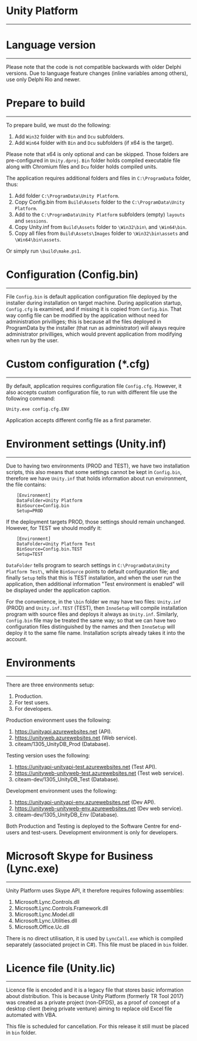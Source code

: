 # Unity Platform

---

# Language version

---

Please note that the code is not compatible backwards with older Delphi versions. 
Due to language feature changes (inline variables among others), use only Delphi Rio and newer.

# Prepare to build

---

To prepare build, we must do the following:

1. Add `Win32` folder with `Bin` and `Dcu` subfolders.
1. Add `Win64` folder with `Bin` and `Dcu` subfolders (if x64 is the target).

Please note that x64 is only optional and can be skipped. Those folders are pre-configured in `Unity.dproj`. `Bin` folder holds compiled executable file along with 
Chromium files and `Dcu` folder holds compiled units.

The application requires additional folders and files in `C:\ProgramData` folder, thus:

1. Add folder `C:\ProgramData\Unity Platform`.
1. Copy Config.bin from `Build\Assets` folder to the `C:\ProgramData\Unity Platform`.
1. Add to the `C:\ProgramData\Unity Platform` subfolders (empty) `layouts` and `sessions`. 
1. Copy Unity.inf from `Build\Assets` folder to `\Win32\bin\` and `\Win64\bin`.
1. Copy all files from `Build\Assets\Images` folder to `\Win32\bin\assets` and `\Win64\bin\assets`.

Or simply run `\build\make.ps1`.

# Configuration (Config.bin)

---

File `Config.bin` is default application configuration file deployed by the installer during installation on target machine. During application startup, 
`Config.cfg` is examined, and if missing it is copied from `Config.bin`. That way config file can be modified by the application without need for administration 
privilliges; this is because all the files deployed in ProgramData by the installer (that run as administrator) will always require administrator privilliges, 
which would prevent application from modifying when run by the user.

# Custom configuration (*.cfg)

---

By default, application requires configuration file `Config.cfg`. However, it also accepts custom configuration file, to run with different file use the following command:

`Unity.exe config.cfg.ENV` 

Application accepts different config file as a first parameter. 

# Environment settings (Unity.inf)

---

Due to having two environments (PROD and TEST), we have two installation scripts, this also means that some settings cannot be kept in `Config.bin`, 
therefore we have `Unity.inf` that holds information about run environment, the file contains:

```
    [Environment]
    DataFolder=Unity Platform
    BinSource=Config.bin
    Setup=PROD
```

If the deployment targets PROD, those settings should remain unchanged. However, for TEST we should modify it:

```
    [Environment]
    DataFolder=Unity Platform Test
    BinSource=Config.bin.TEST
    Setup=TEST
```

`DataFolder` tells program to search settings in `C:\ProgramData\Unity Platform Test\`, while `BinSource` points to default configuration file; 
and finally `Setup` tells that this is TEST installation, and when the user run the application, then additional information "Test environment is enabled" 
will be displayed under the application caption.

For the convenience, in the `\bin` folder we may have two files: `Unity.inf` (PROD) and `Unity.inf.TEST` (TEST), then `InnoSetup` will compile installation program with source 
files and deploys it always as `Unity.inf`. Similarly, `Config.bin` file may be treated the same way; so that we can have two configuration files distinguished by the names and 
then `InnoSetup` will deploy it to the same file name. Installation scripts already takes it into the account. 

# Environments

---

There are three environments setup:

1. Production.
1. For test users.
1. For developers.

Production environment uses the following:

1. https://unityapi.azurewebsites.net (API).
1. https://unityweb.azurewebsites.net (Web service).
1. citeam/1305_UnityDB_Prod (Database).

Testing version uses the following:

1. https://unityapi-unityapi-test.azurewebsites.net (Test API).
1. https://unityweb-unityweb-test.azurewebsites.net (Test web service).
1. citeam-dev/1305_UnityDB_Test (Database).

Development environment uses the following:

1. https://unityapi-unityapi-env.azurewebsites.net (Dev API).
1. https://unityweb-unityweb-env.azurewebsites.net (Dev web service).
1. citeam-dev/1305_UnityDB_Env (Database).

Both Production and Testing is deployed to the Software Centre for end-users and test-users. Development environment is only for developers.

# Microsoft Skype for Business (Lync.exe)

---

Unity Platform uses Skype API, it therefore requires following assemblies:

1. Microsoft.Lync.Controls.dll
1. Microsoft.Lync.Controls.Framework.dll
1. Microsoft.Lync.Model.dll
1. Microsoft.Lync.Utilities.dll
1. Microsoft.Office.Uc.dll

There is no direct utilisation, it is used by `LyncCall.exe` which is compiled separately (associated project in C#). This file must be placed in `bin` folder.

# Licence file (Unity.lic)

---

Licence file is encoded and it is a legacy file that stores basic information about distribution. This is because Unity Platform (formerly TR Tool 2017) was created as a private project 
(non-DFDS), as a proof of concept of a desktop client (being private venture) aiming to replace old Excel file automated with VBA. 

This file is scheduled for cancellation. For this release it still must be placed in `bin` folder.
